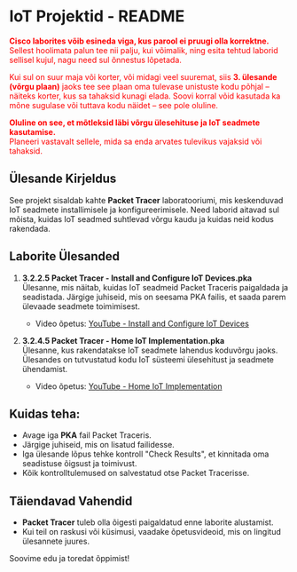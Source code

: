 # IoT Projektid - README

<span style="color:red">

**Cisco laborites võib esineda viga, kus parool ei pruugi olla korrektne.**  
Sellest hoolimata palun tee nii palju, kui võimalik, ning esita tehtud laborid sellisel kujul, nagu need sul õnnestus lõpetada.

Kui sul on suur maja või korter, või midagi veel suuremat, siis **3. ülesande (võrgu plaan)** jaoks tee see plaan oma tulevase unistuste kodu põhjal – näiteks korter, kus sa tahaksid kunagi elada. Soovi korral võid kasutada ka mõne sugulase või tuttava kodu näidet – see pole oluline.

**Oluline on see, et mõtleksid läbi võrgu ülesehituse ja IoT seadmete kasutamise.**  
Planeeri vastavalt sellele, mida sa enda arvates tulevikus vajaksid või tahaksid.

</span>

## Ülesande Kirjeldus
See projekt sisaldab kahte **Packet Tracer** laboratooriumi, mis keskenduvad IoT seadmete installimisele ja konfigureerimisele. Need laborid aitavad sul mõista, kuidas IoT seadmed suhtlevad võrgu kaudu ja kuidas neid kodus rakendada.

## Laborite Ülesanded
1. **3.2.2.5 Packet Tracer - Install and Configure IoT Devices.pka**  
   Ülesanne, mis näitab, kuidas IoT seadmeid Packet Traceris paigaldada ja seadistada. Järgige juhiseid, mis on seesama PKA failis, et saada parem ülevaade seadmete toimimisest.
   - Video õpetus: [YouTube - Install and Configure IoT Devices](https://www.youtube.com/watch?v=6sqAdp4BPJ4)

2. **3.2.4.5 Packet Tracer - Home IoT Implementation.pka**  
   Ülesanne, kus rakendatakse IoT seadmete lahendus koduvõrgu jaoks. Ülesandes on tutvustatud kodu IoT süsteemi ülesehitust ja seadmete ühendamist.
   - Video õpetus: [YouTube - Home IoT Implementation](https://www.youtube.com/watch?v=pyU-kIWKPcg)

## Kuidas teha:
- Avage iga **PKA** fail Packet Traceris.
- Järgige juhiseid, mis on lisatud failidesse.
- Iga ülesande lõpus tehke kontroll "Check Results", et kinnitada oma seadistuse õigsust ja toimivust.
- Kõik kontrolltulemused on salvestatud otse Packet Tracerisse.

## Täiendavad Vahendid
- **Packet Tracer** tuleb olla õigesti paigaldatud enne laborite alustamist.
- Kui teil on raskusi või küsimusi, vaadake õpetusvideoid, mis on lingitud ülesannete juures.

Soovime edu ja toredat õppimist!
